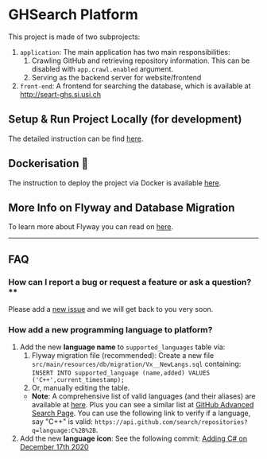 
# GHSearch Platform

This project is made of two subprojects:
1. `application`: The main application has two main responsibilities:
    1. Crawling GitHub and retrieving repository information. This can be disabled with `app.crawl.enabled` argument.
    2. Serving as the backend server for website/frontend
2. `front-end`: A frontend for searching the database, which is available at http://seart-ghs.si.usi.ch

## Setup & Run Project Locally (for development)

The detailed instruction can be find [here](./README_SETUP.md).


## Dockerisation :whale:
The instruction to deploy the project via Docker is available [here](./README_DEPLOY.md).


## More Info on Flyway and Database Migration
To learn more about Flyway you can read on [here](./README_flyway.md).

---
## FAQ

### How can I report a bug or request a feature or ask a question?**
Please add a [new issue](https://github.com/seart-group/ghs/issues/) and we will get back to you very soon.

### How add a new programming language to platform?
1. Add the new **language name** to `supported_languages` table via:
   1. Flyway migration file (recommended): Create a new file `src/main/resources/db/migration/Vx__NewLangs.sql` containing:
      `INSERT INTO supported_language (name,added) VALUES ('C++',current_timestamp);`
   2. Or, manually editing the table.
   - **Note**: A comprehensive list of valid languages (and their aliases) are available at [here](https://github.com/github/linguist/blob/master/lib/linguist/languages.yml). Plus you can see a similar list at [GitHub Advanced Search Page](https://github.com/search/advanced). You can use the following link to verify if a language, say "C++" is valid: `https://api.github.com/search/repositories?q=language:C%2B%2B`. 
2. Add the new **language icon**:
   See the following commit: [Adding C# on December 17th 2020](https://github.com/seart-group/ghs/commit/2fd9c1da171119f5d33fd157b2275ad6429264ce)
   


